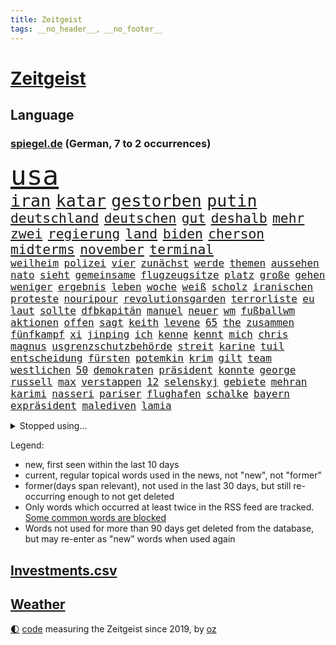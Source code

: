 ```yaml
---
title: Zeitgeist
tags: __no_header__, __no_footer__
---
```


# [Zeitgeist](https://oliz.io/zeitgeist/)

## Language

<h3><a href="https://www.spiegel.de" target="_blank">spiegel.de</a> (German, 7 to 2 occurrences)</h3>
<p style="font-family:monospace">
<span style="font-size:32pt"><a href="news_links.html#usa" class="current">usa</a></span>
<br>
<span style="font-size:20pt"><a href="news_links.html#iran" class="current">iran</a></span>
<span style="font-size:20pt"><a href="news_links.html#katar" class="current">katar</a></span>
<span style="font-size:20pt"><a href="news_links.html#gestorben" class="current">gestorben</a></span>
<span style="font-size:20pt"><a href="news_links.html#putin" class="current">putin</a></span>
<br>
<span style="font-size:16pt"><a href="news_links.html#deutschland" class="current">deutschland</a></span>
<span style="font-size:16pt"><a href="news_links.html#deutschen" class="current">deutschen</a></span>
<span style="font-size:16pt"><a href="news_links.html#gut" class="current">gut</a></span>
<span style="font-size:16pt"><a href="news_links.html#deshalb" class="current">deshalb</a></span>
<span style="font-size:16pt"><a href="news_links.html#mehr" class="current">mehr</a></span>
<span style="font-size:16pt"><a href="news_links.html#zwei" class="current">zwei</a></span>
<span style="font-size:16pt"><a href="news_links.html#regierung" class="current">regierung</a></span>
<span style="font-size:16pt"><a href="news_links.html#land" class="current">land</a></span>
<span style="font-size:16pt"><a href="news_links.html#biden" class="current">biden</a></span>
<span style="font-size:16pt"><a href="news_links.html#cherson" class="current">cherson</a></span>
<span style="font-size:16pt"><a href="news_links.html#midterms" class="current">midterms</a></span>
<span style="font-size:16pt"><a href="news_links.html#november" class="current">november</a></span>
<span style="font-size:16pt"><a href="news_links.html#terminal" class="current">terminal</a></span>
<br>
<span style="font-size:12pt"><a href="news_links.html#weilheim" class="new">weilheim</a></span>
<span style="font-size:12pt"><a href="news_links.html#polizei" class="current">polizei</a></span>
<span style="font-size:12pt"><a href="news_links.html#vier" class="current">vier</a></span>
<span style="font-size:12pt"><a href="news_links.html#zunächst" class="current">zunächst</a></span>
<span style="font-size:12pt"><a href="news_links.html#werde" class="current">werde</a></span>
<span style="font-size:12pt"><a href="news_links.html#themen" class="current">themen</a></span>
<span style="font-size:12pt"><a href="news_links.html#aussehen" class="current">aussehen</a></span>
<span style="font-size:12pt"><a href="news_links.html#nato" class="current">nato</a></span>
<span style="font-size:12pt"><a href="news_links.html#sieht" class="current">sieht</a></span>
<span style="font-size:12pt"><a href="news_links.html#gemeinsame" class="current">gemeinsame</a></span>
<span style="font-size:12pt"><a href="news_links.html#flugzeugsitze" class="new">flugzeugsitze</a></span>
<span style="font-size:12pt"><a href="news_links.html#platz" class="current">platz</a></span>
<span style="font-size:12pt"><a href="news_links.html#große" class="current">große</a></span>
<span style="font-size:12pt"><a href="news_links.html#gehen" class="current">gehen</a></span>
<span style="font-size:12pt"><a href="news_links.html#weniger" class="current">weniger</a></span>
<span style="font-size:12pt"><a href="news_links.html#ergebnis" class="current">ergebnis</a></span>
<span style="font-size:12pt"><a href="news_links.html#leben" class="current">leben</a></span>
<span style="font-size:12pt"><a href="news_links.html#woche" class="current">woche</a></span>
<span style="font-size:12pt"><a href="news_links.html#weiß" class="current">weiß</a></span>
<span style="font-size:12pt"><a href="news_links.html#scholz" class="current">scholz</a></span>
<span style="font-size:12pt"><a href="news_links.html#iranischen" class="current">iranischen</a></span>
<span style="font-size:12pt"><a href="news_links.html#proteste" class="current">proteste</a></span>
<span style="font-size:12pt"><a href="news_links.html#nouripour" class="current">nouripour</a></span>
<span style="font-size:12pt"><a href="news_links.html#revolutionsgarden" class="current">revolutionsgarden</a></span>
<span style="font-size:12pt"><a href="news_links.html#terrorliste" class="new">terrorliste</a></span>
<span style="font-size:12pt"><a href="news_links.html#eu" class="current">eu</a></span>
<span style="font-size:12pt"><a href="news_links.html#laut" class="current">laut</a></span>
<span style="font-size:12pt"><a href="news_links.html#sollte" class="current">sollte</a></span>
<span style="font-size:12pt"><a href="news_links.html#dfbkapitän" class="new">dfbkapitän</a></span>
<span style="font-size:12pt"><a href="news_links.html#manuel" class="current">manuel</a></span>
<span style="font-size:12pt"><a href="news_links.html#neuer" class="current">neuer</a></span>
<span style="font-size:12pt"><a href="news_links.html#wm" class="current">wm</a></span>
<span style="font-size:12pt"><a href="news_links.html#fußballwm" class="current">fußballwm</a></span>
<span style="font-size:12pt"><a href="news_links.html#aktionen" class="current">aktionen</a></span>
<span style="font-size:12pt"><a href="news_links.html#offen" class="current">offen</a></span>
<span style="font-size:12pt"><a href="news_links.html#sagt" class="current">sagt</a></span>
<span style="font-size:12pt"><a href="news_links.html#keith" class="new">keith</a></span>
<span style="font-size:12pt"><a href="news_links.html#levene" class="new">levene</a></span>
<span style="font-size:12pt"><a href="news_links.html#65" class="current">65</a></span>
<span style="font-size:12pt"><a href="news_links.html#the" class="current">the</a></span>
<span style="font-size:12pt"><a href="news_links.html#zusammen" class="current">zusammen</a></span>
<span style="font-size:12pt"><a href="news_links.html#fünfkampf" class="current">fünfkampf</a></span>
<span style="font-size:12pt"><a href="news_links.html#xi" class="current">xi</a></span>
<span style="font-size:12pt"><a href="news_links.html#jinping" class="current">jinping</a></span>
<span style="font-size:12pt"><a href="news_links.html#ich" class="current">ich</a></span>
<span style="font-size:12pt"><a href="news_links.html#kenne" class="current">kenne</a></span>
<span style="font-size:12pt"><a href="news_links.html#kennt" class="current">kennt</a></span>
<span style="font-size:12pt"><a href="news_links.html#mich" class="current">mich</a></span>
<span style="font-size:12pt"><a href="news_links.html#chris" class="current">chris</a></span>
<span style="font-size:12pt"><a href="news_links.html#magnus" class="current">magnus</a></span>
<span style="font-size:12pt"><a href="news_links.html#usgrenzschutzbehörde" class="new">usgrenzschutzbehörde</a></span>
<span style="font-size:12pt"><a href="news_links.html#streit" class="current">streit</a></span>
<span style="font-size:12pt"><a href="news_links.html#karine" class="new">karine</a></span>
<span style="font-size:12pt"><a href="news_links.html#tuil" class="new">tuil</a></span>
<span style="font-size:12pt"><a href="news_links.html#entscheidung" class="current">entscheidung</a></span>
<span style="font-size:12pt"><a href="news_links.html#fürsten" class="new">fürsten</a></span>
<span style="font-size:12pt"><a href="news_links.html#potemkin" class="new">potemkin</a></span>
<span style="font-size:12pt"><a href="news_links.html#krim" class="current">krim</a></span>
<span style="font-size:12pt"><a href="news_links.html#gilt" class="current">gilt</a></span>
<span style="font-size:12pt"><a href="news_links.html#team" class="current">team</a></span>
<span style="font-size:12pt"><a href="news_links.html#westlichen" class="current">westlichen</a></span>
<span style="font-size:12pt"><a href="news_links.html#50" class="current">50</a></span>
<span style="font-size:12pt"><a href="news_links.html#demokraten" class="current">demokraten</a></span>
<span style="font-size:12pt"><a href="news_links.html#präsident" class="current">präsident</a></span>
<span style="font-size:12pt"><a href="news_links.html#konnte" class="current">konnte</a></span>
<span style="font-size:12pt"><a href="news_links.html#george" class="current">george</a></span>
<span style="font-size:12pt"><a href="news_links.html#russell" class="new">russell</a></span>
<span style="font-size:12pt"><a href="news_links.html#max" class="current">max</a></span>
<span style="font-size:12pt"><a href="news_links.html#verstappen" class="current">verstappen</a></span>
<span style="font-size:12pt"><a href="news_links.html#12" class="current">12</a></span>
<span style="font-size:12pt"><a href="news_links.html#selenskyj" class="current">selenskyj</a></span>
<span style="font-size:12pt"><a href="news_links.html#gebiete" class="current">gebiete</a></span>
<span style="font-size:12pt"><a href="news_links.html#mehran" class="new">mehran</a></span>
<span style="font-size:12pt"><a href="news_links.html#karimi" class="new">karimi</a></span>
<span style="font-size:12pt"><a href="news_links.html#nasseri" class="new">nasseri</a></span>
<span style="font-size:12pt"><a href="news_links.html#pariser" class="current">pariser</a></span>
<span style="font-size:12pt"><a href="news_links.html#flughafen" class="current">flughafen</a></span>
<span style="font-size:12pt"><a href="news_links.html#schalke" class="current">schalke</a></span>
<span style="font-size:12pt"><a href="news_links.html#bayern" class="current">bayern</a></span>
<span style="font-size:12pt"><a href="news_links.html#expräsident" class="current">expräsident</a></span>
<span style="font-size:12pt"><a href="news_links.html#malediven" class="new">malediven</a></span>
<span style="font-size:12pt"><a href="news_links.html#lamia" class="new">lamia</a></span>
</p>
<details>
<summary>Stopped using...</summary>
<p class="former" style="font-size:12pt">
rheinlandpfalz(752) sarscov2(752) wolfgang(752) appelliert(751) reduziert(751) depressionen(750) ikone(750) kraft(750) locker(750) rassistisch(750) verlegt(750) version(750) egal(749) erhoben(749) google(749) kriminellen(749) versehentlich(749) verweigert(749) wettbewerb(749) österreichs(749) abstimmen(748) ausnahmezustand(748) dokumente(748) früh(748) innenministerium(748) insekten(748) interne(748) lehrer(748) präsentieren(748) uspräsidenten(748) aufgerufen(747) bernd(747) hebt(747) nahmen(747) botschaften(746) bundesweite(746) kliniken(746) menge(746) reiner(746) schiedsrichter(746) volker(746) diplomaten(745) gesamte(745) heftige(745) manager(745) privaten(745) riesige(745) vermuten(745) zuerst(745) bayerische(744) bundesrepublik(744) ddr(744) erinnerungen(744) hört(744) kämpfer(744) million(744) orbán(744) profitieren(744) regisseur(744) schlimm(744) schwedische(744) spanier(744) viktor(744) badenwürttembergs(743) bayerns(743) big(743) erheblich(743) gemeinde(743) gemessen(743) hollywood(743) ifoinstitut(743) online(743) saarland(743) stück(743) sächsischen(743) treibt(743) warschau(743) alpen(742) aufgehoben(742) ausgleich(742) hongkong(742) kleines(742) libyen(742) starten(742) theater(742) flüchtlingen(741) jörg(741) kochinstitut(741) mutmaßlich(741) provinz(741) sicherte(741) spektakulär(741) todesfälle(741) ungarn(741) zählen(741) anlass(740) anthony(740) bayerischen(740) dietmar(740) dürfe(740) erzählen(740) kontrolliert(740) leichen(740) stößt(740) venezuela(740) ökonom(740) aufs(739) kapitol(739) kindesmissbrauch(739) null(739) schwierigkeiten(739) siebentageinzidenz(739) teilnehmer(739) hans(738) impfstoff(738) medikamente(738) milliarde(738) nachricht(738) voller(738) öffentlichkeit(738) demonstrationen(737) ermordeten(737) kommission(737) länge(737) roger(737) selben(737) verspielt(737) leyen(736) angerichtet(735) ausmaß(735) verbindet(735) trauen(734) ebenso(733) studien(733) störung(733) tonnen(733) viertelfinale(733) bekamen(732) lieferten(732) steckte(732) todesopfer(732) entwickeln(731) festgestellt(731) beschränkungen(730) inzidenz(730) älteren(730) eigener(729) fortgesetzt(729) polnische(729) schwerem(729) ständig(729) begriff(728) heftigen(728) aktivistin(727) näher(727) porsche(727) sozialdemokraten(727) spektakuläre(727) eigenes(726) erinnerung(726) aufgetaucht(725) laufenden(724) ausrüstung(723) gesundheitsministerium(723) varianten(723) antonio(722) alexandra(721) engpässe(721) präsenz(721) popstar(718) bester(716) fußballem(715) ungeklärt(713) stört(712) schützt(711) angeboten(709) festhalten(709) smartphones(709) uhaft(709) schock(707) empfangen(703) 91(701) lehrkräfte(701) laufbahn(699) ursprünglich(699) inseln(696) entspannt(693) palästinenser(693) sammeln(693) vereins(687) strukturen(686) flog(684) explodiert(672) mangelnde(662) enthält(656) mallorca(651) lieferketten(647) niederländer(645) währung(643) öffnet(641) diagnose(638) fuhren(627) lahmgelegt(615) rückgang(612) zusammenbruch(611) bein(605) medaille(600) universitäten(593) 15jähriger(571) unis(566) reisenden(565) kubicki(559) umständen(548) afghanischen(540) trost(537) bka(533) regierungskoalition(527) deutschkolumne(511) videoaufnahmen(510) gegend(509) lehren(506) flohen(501) rohstoffe(498) kw(497) mangelware(495) verdi(493) aussterben(490) leichten(486) bundesanwaltschaft(479) füllen(479) norwegische(478) zwingen(478) erobert(467) kürzen(466) abgesehen(464) boston(461) bezieht(454) winde(454) fluten(453) gelaufen(453) dörfer(446) immobilienmarkt(446) amoklauf(445) komitee(443) norwegischen(438) niklas(434) bedrohen(430) drauf(430) genervt(430) verbrannt(427) kanadische(422) händen(420) mike(418) ausfälle(416) zeitungsbericht(415) niedergang(414) überraschende(411) hawaii(410) autounfall(399) gesetzentwurf(399) konflikts(396) messe(396) fünftel(395) spiegelkorrespondent(395) landtagswahl(394) grafiken(392) anton(391) elfjährige(389) erzbischof(389) exklusiven(388) verirrt(388) bedrängnis(386) millionenhöhe(386) ice(385) erleben(383) briefe(380) ampelregierung(379) einschätzungen(372) bedrängt(369) coronalage(366) weißer(366) andrang(362) ostdeutschland(358) schlimme(358) siegerin(357) 30000(356) härte(353) schülerin(353) soziales(352) kardashian(351) generationen(348) fußballs(347) gasknappheit(347) verwehrt(345) geringer(341) zehnjährigen(339) hohes(338) begehen(331) gewaltsamen(331) halte(328) brandbrief(326) finnland(324) schütze(324) energiekonzern(323) verschiedenen(319) atomdeal(316) borrell(311) josep(311) kriegsverbrecher(310) eukommissionschefin(308) beziehen(307) wiegen(306) einfaches(304) bat(303) g7staaten(303) klara(302) beamter(301) südkoreanische(300) 140(299) sanitäter(299) traurige(299) organisiert(298) rennstall(298) vorwoche(297) audi(294) ben(293) sozialleistungen(293) dreyer(292) rheinlandpfälzische(292) verkündete(292) allzu(288) jubiläum(288) stuhl(288) sankt(287) dj(282) mutigen(282) lebensmittelpreise(280) berichteten(279) datenschutz(274) report(274) buckinghampalast(273) rio(273) slowakei(273) vielfalt(273) spaltung(272) glanz(271) tourist(270) handelte(268) gezahlt(266) iraner(266) verweisen(266) konsequent(261) dramatischer(260) stuttgarter(259) verantwortlichen(259) experiment(257) fähigkeiten(256) barbara(255) philosoph(255) küsten(254) runter(254) it(252) schätzt(252) schülern(251) verpflichtende(251) dreijährige(246) anhalten(245) posiert(245) weltgesundheitsorganisation(245) radprofi(244) fragwürdigen(243) hagelt(242) krause(242) motiven(240) motiviert(240) abtreibungen(238) vermieter(237) beschuss(236) gestärkt(235) litt(234) schneiden(233) analysen(232) dieter(232) risse(232) schläger(232) schneidet(232) unsicher(232) ankommt(231) bezahlung(230) finaleinzug(230) fünften(230) nebenbei(230) ausweiten(228) katastrophalen(225) sanktionspaket(225) sang(223) flüchtlingspolitik(222) verfolgungsjagd(222) hochschule(221) melanie(220) bargeld(219) ferne(219) h(219) sexualisierte(218) bundestrainerin(217) spritpreise(217) tätig(217) saisonende(216) euaußenbeauftragte(215) andrej(214) ungewiss(214) glaubten(213) monarchie(213) beanspruchen(212) hahn(212) patrick(212) breiten(210) getreideexporte(210) jones(210) golfer(209) klassenzimmer(209) abgeschoben(208) niedersächsischen(208) umsätze(208) zentralrat(208) abgabe(206) leitungen(205) regie(205) leclerc(204) pole(203) rauch(203) smarten(203) wiedervereinigung(203) downsyndrom(202) frauenfußball(202) g7(200) öffentlicher(200) emtitel(198) treue(198) formel1rennen(197) zuflucht(197) trauerfeier(196) zuschauern(195) prag(194) humor(192) orientierung(192) wärmer(192) insolvenzen(191) riskieren(191) bühnen(190) pipelines(190) spritzen(190) gesenkt(189) packenden(189) lehrerverbände(188) woods(188) rechenschaft(187) nachfolgerin(184) 41jährige(183) qualifikation(183) eingeschläfert(182) festland(182) gewaltverbrechen(182) nicola(182) nordrheinwestfälischen(181) sammelte(181) feministische(180) gäbe(179) bergsteiger(178) erstattet(178) schlamm(178) generalstaatsanwaltschaft(177) schindler(177) verwechslung(176) beschädigte(174) fragwürdige(174) gefährdete(173) schwedens(173) erfuhr(171) unsicheren(171) szenario(170) terrorakt(170) frontex(169) ägäis(169) aufsteiger(167) brände(167) dänische(167) zurücktreten(167) documenta(165) entbunden(165) rüsten(165) stürmte(165) ungarische(165) zermürbt(165) startups(163) gelobt(162) gestohlene(162) walker(162) 9euroticket(161) exuspräsident(161) girl(161) händeringend(161) kürzt(161) münchens(161) gerichtshofs(160) kippe(160) kleinem(160) verdrängt(160) vorrang(160) beerdigung(159) konzerte(159) privatleute(159) pässe(159) wasserknappheit(159) beatles(158) plagt(158) stramm(158) assadregimes(157) ewigen(157) momentan(156) unbesetzt(156) budapest(155) lngterminal(155) erleichtert(154) frodeno(154) vermittelte(154) vorgeschrieben(154) längerer(153) populäre(153) schutzmasken(153) schwangerschaftsabbruch(153) tauscht(152) traktor(152) bgh(151) brandenburgischen(151) fernverkehr(150) kai(150) verschleiert(150) belegt(148) dürren(148) ryanair(148) sanktionieren(148) schwächen(148) zufrieden(148) anwältin(147) balkon(147) profitierten(147) weitreichenden(147) enbw(146) gremiums(146) hadert(146) gravierend(144) bezirk(143) elfmeterschießen(143) generalstaatsanwalt(143) selbstbestimmung(143) verkörperte(143) 90000(142) aufzeichnung(142) beruhigen(142) günter(142) nervös(142) studiert(142) ulrich(141) exmann(140) handgreiflich(140) ortskräfte(140) schulmassaker(140) hassbotschaften(139) malaika(139) einschlafen(137) junta(137) tempel(137) uvalde(136) kandidiert(135) spacey(135) spätes(135) tvinterview(135) alligator(134) spiegelinterview(134) unhcr(134) 24jährigen(133) afdpolitiker(133) prince(133) sandro(133) bar(131) schergen(131) staus(131) zuwanderer(131) betreuung(130) haushaltspolitik(130) verschont(130) zeichnungen(130) popp(128) verschrieben(128) bahnsteig(126) unentschieden(126) webbteleskops(126) monatelanger(125) sicheren(125) bruno(124) nähert(124) tanz(124) übernahmen(124) favre(123) schwul(123) verfassungsänderung(123) 20jähriger(122) abwehrchef(122) kuratoren(122) rechtskräftig(122) erfinder(121) nahrung(121) persönlicher(121) kämen(120) rudert(120) beute(119) brett(119) emmy(119) wmhalbfinale(119) einschlagen(117) mob(117) beurlaubt(116) verzeichnet(116) vosstecklenburg(116) abwarten(115) befördert(115) bemerkenswert(115) glücklos(115) benachbarten(114) l(114) riesig(114) trockenen(114) artemis(113) bremsten(113) kadyrow(113) ramsan(113) zeige(113) passau(112) schadstoffe(112) säure(112) feststellen(111) schnellt(111) weltstar(111) überwunden(111) rast(110) gestrandete(109) schwulenbar(109) erich(108) extra(108) kilo(108) vernichtet(108) alain(107) elvis(107) frist(107) mogelpackung(107) normalisierung(107) zelt(107) angetan(106) kette(106) orientieren(106) toaster(106) erlegen(105) frauenrechte(105) staatsanleihen(105) zuhause(105) bergregion(104) oslo(104) reparaturen(104) abhängt(103) geschlossene(103) gustav(103) halbjahr(103) nahrungsmittelpreise(103) brettspiel(102) eingeschlagen(102) zurückgegeben(102) energiesektor(101) paulo(101) são(101) 17jährigen(100) handgemenge(100) na(100) partien(100) victoria(100) achterbahn(99) gasverbraucher(99) wundersame(99) atom(98) sperrung(98) ältesten(98) innenstadt(97) patientinnen(97) sexistische(97) unabhängigkeitsreferendum(97) kommunizieren(96) verbands(96) edinburgh(95) haller(95) kasachstans(95) security(95) grundsteuererklärung(94) czaja(93) privater(93) urknall(93) 1989(92) bankrott(92) beamtenbund(92) tarifverhandlungen(92) vertreibt(92) gehirn(91) lizenzen(91) prüfungen(91) rückzieher(91) ausgegangen(90) ausreißer(90) bergwanderer(90) demografische(90) finanzsystem(90) fuchs(90) grönland(90) onlinemarktplatz(90) 6000(89) abschneidet(89) demonstrierenden(89) denkmal(89) erzeugen(89) gassperren(89) holocaustmahnmal(89) lokals(89) menschenrechtsorganisationen(89) beistand(88) drehten(88) elefant(88) filmregisseur(88) freispruch(88) krawall(88) mangellage(88) skifahrer(88) format(87) sondiert(87) ausbleiben(86) gelähmt(86) grundsteuer(86) rechtsradikaler(86) rollendes(86) salz(86) anhaltspunkte(85) aufbau(85) feststellung(85) handgreiflichkeiten(85) lebensjahr(85) raubt(85) sinatra(85) uber(85) umfassenden(85) wuchtigen(85) zugverkehr(85) kategorie(84) rekordzeit(84) schockmoment(84) wettbewerbe(84) zinsschritt(84) entgegengestellt(83) entsorgen(83) erhielten(83) flüsse(83) geknackt(83) leopard2panzer(83) radfahrer(83) realpolitik(83) solidarisierte(83) 39jährigen(82) imageverlust(82) kühlwasser(82) sicherheitslage(82) stoffe(82) woman(82) bekanntgabe(81) hinrichtung(81) mithalten(81) prorussisch(81) aufatmen(80) beleg(80) diffusen(80) fußballspielerinnen(80) kampfpanzer(80) markenkern(80) nordsyrien(80) scheinheiligkeit(80) sexismusvorwürfen(80) übte(80) bestritten(79) kanalinsel(79) mateusz(79) ortschaft(79) schlossen(79) sea(79) selbstbewusst(79) studieren(79) unterwelt(79) abwehrspielerin(78) annie(78) diamanten(78) gesang(78) heizung(78) trailer(78) 145(77) atomenergiebehörde(77) entgegenwirken(77) seid(77) torpediert(77) verschleierte(77) zerstörungen(77) üblich(77) 56jährige(76) holten(76) landeschef(76) notbremsung(76) supermarktkette(76) twitteraccount(76) bestsellerautor(75) e10(75) hinterlegt(75) käfig(75) medizin(75) raketenangriffen(75) renditen(75) 14jährige(74) fleischkonsum(74) kurkow(74) körperlichen(74) magie(74) manipulation(74) motorsport(74) rauf(74) strang(74) vereinbarten(74) willi(74) einzuziehen(73) flugbahn(73) formel1weltmeister(73) nothing(73) programmiert(73) stabhochspringer(73) brauereien(72) gründete(72) jared(72) lebenslange(72) pullover(72) shitstorm(72) ungefähr(72) verpflichtungen(72) visum(72) überwiegend(72) antisemitismusskandal(71) begrenzen(71) familienurlaub(71) ghislaine(71) maxwell(71) umfragewerte(71) vergebens(71) vorschlagen(71) wcs(71) baerbocks(70) krankenhauses(70) souveräner(70) vertuscht(70) bestes(69) evakuieren(69) fremdverschulden(69) parteikollegin(69) professor(69) slogan(69) straelen(69) viking(69) zuschüssen(69) alex(68) euland(68) generalleutnant(68) sozialversicherung(68) indischer(67) korridor(67) widersprach(67) andauernden(66) erhebliches(66) garantiert(66) innovationen(66) klimafreundliche(66) schutzzone(66) staatsfernsehens(66) 131(65) anwärter(65) großflächige(65) kreise(65) kriegstreiberin(65) kästner(65) regenfällen(65) unoflüchtlingshilfswerk(65) besetzung(64) bundesgeschäftsführer(64) canceln(64) endstation(64) skelettierte(64) 138(63) bsi(63) manövern(63) modeste(63) uralte(63) 43jährigen(62) abgelegensten(62) abschiedsbrief(62) beleidigte(62) künste(62) leverkusener(62) mangelnden(62) porträt(62) sturgeon(62) wackelige(62) 1955(61) achterbahnfahrt(61) disco(61) gewässer(61) linder(61) schikaniert(61) verwendens(61) aufgewachsen(60) handbremse(60) klassenzimmern(60) volksparkstadion(60) völkerrechtswidrig(60) zurechtkommen(60) befahrbar(59) janeiro(59) montagsdemos(58) spiegelde(58) steuerentlastung(58) verschlossen(58) übernahm(58) befehlsgeber(57) filzaffäre(57) frauenrechtlerin(57) ironman(57) klaffen(57) lebensgefährliche(57) nährt(57) patzte(57) verfeindeten(57) verurteilter(57) weigerte(57) 272(56) abwendet(56) anfangs(56) furtwängler(56) geldwäsche(56) grenzstadt(56) ungewohnter(56) abfedern(55) ballkontakt(55) bronzemedaille(55) einstand(55) gehetzt(55) hurrikans(55) mainzer(55) oscarpreisträger(55) woanders(55) zollbeamte(55) ökologisch(55) ardchef(54) bundesbankpräsident(54) filmfest(54) flüchtling(54) proben(54) entschlossene(53) geywitz(53) montagsdemo(53) schmuck(53) skrupel(53) wallraff(53) ausgelassen(52) energielieferant(52) sabotageakten(52) analysieren(51) annexion(51) jahrelange(51) kita(51) rutschen(51) aung(50) glaubwürdigkeit(50) homeschooling(50) kyi(50) laudatio(50) prosor(50) schimmelbefalls(50) schlaganfall(50) spülen(50) suu(50) übersehen(50) auseinander(49) beschaffen(49) detonierte(49) gekracht(49) geschasst(49) igor(49) unternimmt(49) zwischenbericht(49) bellen(48) bundesebene(48) senkung(48) abgabefrist(47) data(47) haufen(47) rückten(47) unomenschenrechtsbüro(47) drehbuchautor(46) zeichnete(46) zweistellig(46) elektroschrott(45) eröffneten(45) feierlaune(45) kinderbuch(45) ladekabel(45) pilotengewerkschaft(45) absatz(44) bauministerin(44) entgehen(44) kindergarten(44) klang(44) speisen(44) apolda(43) luftverteidigungssystem(43) maduro(43) nicolás(43) rechtsradikale(43) reparatur(43) vorreiter(43) zeitdruck(43) feierten(42) rassistischer(42) vertuschung(42) yorker(42) zugeschaltet(42) dennis(41) recherchierte(41) rechnungen(41) regulären(41) versuchter(41) friedensnobelpreisträgerin(40) johan(40) vegane(40) ausbilden(39) berührt(39) produzenten(39) austragen(38) chengdu(38) vorbeikommen(38) auszulösen(37) breite(37) grundsätzliche(37) heiliges(37) holger(37) indiens(37) ködern(37) offizielles(37) senioren(37) 9euroticketnachfolge(36) entzieht(36) finanzministerium(36) opec+(36) republikanische(36) zone(36) amoklaufs(35) galoppierenden(35) iaeachef(35) iranerinnen(35) krone(35) laos(35) lasst(35) leverkusens(35) machbar(35) mitbekommen(35) stemmen(35) tel(35) tüten(35) anekdote(34) consort(34) grossi(34) himalaja(34) lebensmittelhändler(34) seidl(34) überraschender(34) freiwilliger(33) lungeninfektion(33) malte(33) podiumsdiskussion(33) schulbezirk(33) vereinbarung(33) verwirrt(33) zurückeroberten(33) ältester(33) begegnung(32) eautobauer(32) titelverteidigung(32) verursachte(32) wahlgang(32) überqueren(32) abbey(31) gebrauchen(31) pleitewelle(31) prozessauftakt(31) rängen(31) sommerhaus(31) bluthund(30) energiepreiskrise(30) gesunkenen(30) schmuggeln(30) ausnahmsweise(29) betrogen(29) fachmesse(29) glückwünsche(29) luftabwehrsystem(29) maschinenpistole(29) schlüsse(29) thatcher(29) verzögern(29) angezündet(28) firmenpleiten(28) geschleust(28) irland(28) schotten(28) angelina(27) eingriff(27) fußballfans(27) jolie(27) masterplan(27) millennials(27) modewelt(27) publikumsliebling(27) sparta(27) verschenkt(27) überflutet(27) a3(26) enthauptet(26) kolonialismus(26) triathlon(26) auszug(25) geldproblemen(25) gigantischen(25) lähmungen(25) mär(25) protestcamp(25) vattenfall(25) verlässlicher(25) wendepunkt(25) angreifen(24) aviv(24) bauarbeiter(24) bedeutende(24) dirk(24) erschließen(24) finanzämter(24) kilometerlang(24) literaturnobelpreis(24) passagier(24) tshirt(24) anstrengen(23) autorennen(23) einsicht(23) einsperren(23) gedreht(23) graz(23) illegales(23) mitteilte(23) ostfriesland(23) store(23) verfasser(23) alla(22) filmgeschichte(22) milliardenjongleur(22) nachbarstaat(22) pugatschowa(22) stornierungswelle(22) adnan(21) auswärtsspiele(21) bewaffnete(21) bvbtrainer(21) einschläge(21) kontern(21) persönlichkeiten(21) sittenwächter(21) syed(21) tasmanien(21) 47jährige(20) arzneimittel(20) bereichert(20) federn(20) geströmt(20) grindwale(20) sechzig(20) massenrücktritt(19) neurologe(19) totaler(19) trüb(19) verwundung(19) windhorst(19) bruch(18) ewa(18) sechzehnfache(18) verpassten(18) verstörend(18) verzeichnen(18) wohnungsbau(18) zehntel(18) smartwatch(17) spätere(17) berchtesgadener(16) brunsbüttel(16) erzielen(16) freiwillige(16) fridays(16) königsfamilie(16) lebende(16) niemann(16) propagandisten(16) sabotage(16) versorgungssicherheit(16) filmstarts(15) hangar(15) hustensaft(15) riskante(15) staatlicher(15) steuerzahlern(15) teilmobilmachung(15) alleingelassen(14) bundespräsidentenwahl(14) caterer(14) chemie(14) ernähren(14) erziehen(14) kommissar(14) streampipelines(14) unileben(14) wahllokale(14) ballistische(13) bornholm(13) claas(13) hilary(13) jazz(13) militärdienst(13) olivier(13) relotius(13) schmutzig(13) zurücknehmen(13) bahnmitarbeiter(12) bewaffnen(12) feministischen(12) fälschungen(12) fünfzigerjahren(12) maximalen(12) mitgebracht(12) niedersachsenwahl(12) störer(12) arbeitsbelastung(11) ausmaßes(11) contest(11) eurovision(11) herren(11) hit(11) lyman(11) nobelpreis(11) unerwartete(11)
</p>
</details>
<p>Legend:
<ul>
<li><span class="new">new</span>, first seen within the last 10 days</li>
<li><span class="current">current</span>, regular topical words used in the news, not "new", not "former"</li>
<li><span class="former">former(days span relevant)</span>, not used in the last 30 days, but still re-occurring enough to not get deleted</li>
<li>Only words which occurred at least twice in the RSS feed are tracked. <a href="language/filters.py">Some common words are blocked</a></li>
<li>Words not used for more than 90 days get deleted from the database, but may re-enter as "new" words when used again</li>
</ul>
</p>

## [Investments](investments.html)[.csv](investments.csv)

## [Weather](weather.html)

<footer>
<a href="javascript:toggleTheme()" class="nav">🌓</a>
<a href="https://github.com/ooz/zeitgeist">code</a> measuring the Zeitgeist since 2019, by <a href="https://oliz.io">oz</a>
</footer>
